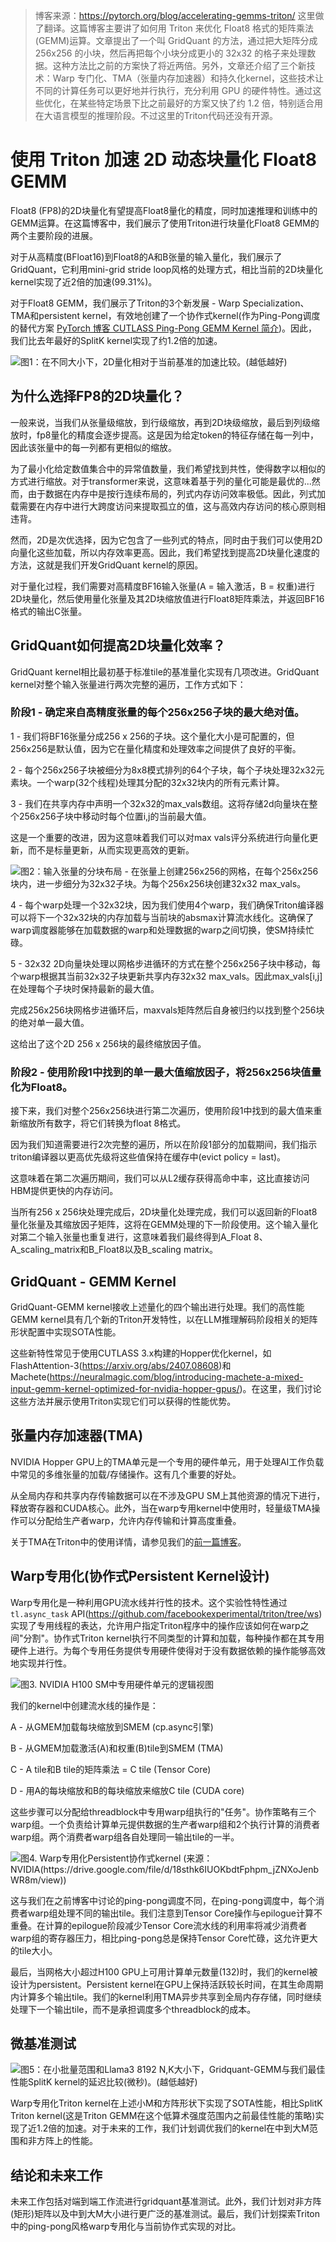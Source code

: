 > 博客来源：https://pytorch.org/blog/accelerating-gemms-triton/ 这里做了翻译。这篇博客主要讲了如何用 Triton 来优化 Float8 格式的矩阵乘法(GEMM)运算。文章提出了一个叫 GridQuant 的方法，通过把大矩阵分成 256x256 的小块，然后再把每个小块分成更小的 32x32 的格子来处理数据。这种方法比之前的方案快了将近两倍。另外，文章还介绍了三个新技术：Warp 专门化、TMA（张量内存加速器）和持久化kernel，这些技术让不同的计算任务可以更好地并行执行，充分利用 GPU 的硬件特性。通过这些优化，在某些特定场景下比之前最好的方案又快了约 1.2 倍，特别适合用在大语言模型的推理阶段。不过这里的Triton代码还没有开源。

# 使用 Triton 加速 2D 动态块量化 Float8 GEMM


Float8 (FP8)的2D块量化有望提高Float8量化的精度，同时加速推理和训练中的GEMM运算。在这篇博客中，我们展示了使用Triton进行块量化Float8 GEMM的两个主要阶段的进展。

对于从高精度(BFloat16)到Float8的A和B张量的输入量化，我们展示了GridQuant，它利用mini-grid stride loop风格的处理方式，相比当前的2D块量化kernel实现了近2倍的加速(99.31%)。

对于Float8 GEMM，我们展示了Triton的3个新发展 - Warp Specialization、TMA和persistent kernel，有效地创建了一个协作式kernel(作为Ping-Pong调度的替代方案 [PyTorch 博客 CUTLASS Ping-Pong GEMM Kernel 简介](https://mp.weixin.qq.com/s/QWS9YEjsbM7hzy5tJm--1g))。因此，我们比去年最好的SplitK kernel实现了约1.2倍的加速。

![**图1：在不同大小下，2D量化相对于当前基准的加速比较。(越低越好)**](https://files.mdnice.com/user/59/f886c16e-5aec-45b2-866a-0e59d378a977.jpg)

## 为什么选择FP8的2D块量化？

一般来说，当我们从张量级缩放，到行级缩放，再到2D块级缩放，最后到列级缩放时，fp8量化的精度会逐步提高。这是因为给定token的特征存储在每一列中，因此该张量中的每一列都有更相似的缩放。

为了最小化给定数值集合中的异常值数量，我们希望找到共性，使得数字以相似的方式进行缩放。对于transformer来说，这意味着基于列的量化可能是最优的...然而，由于数据在内存中是按行连续布局的，列式内存访问效率极低。因此，列式加载需要在内存中进行大跨度访问来提取孤立的值，这与高效内存访问的核心原则相违背。

然而，2D是次优选择，因为它包含了一些列式的特点，同时由于我们可以使用2D向量化这些加载，所以内存效率更高。因此，我们希望找到提高2D块量化速度的方法，这就是我们开发GridQuant kernel的原因。

对于量化过程，我们需要对高精度BF16输入张量(A = 输入激活，B = 权重)进行2D块量化，然后使用量化张量及其2D块缩放值进行Float8矩阵乘法，并返回BF16格式的输出C张量。

## GridQuant如何提高2D块量化效率？

GridQuant kernel相比最初基于标准tile的基准量化实现有几项改进。GridQuant kernel对整个输入张量进行两次完整的遍历，工作方式如下：

### 阶段1 - 确定来自高精度张量的每个256x256子块的最大绝对值。

1 - 我们将BF16张量分成256 x 256的子块。这个量化大小是可配置的，但256x256是默认值，因为它在量化精度和处理效率之间提供了良好的平衡。

2 - 每个256x256子块被细分为8x8模式排列的64个子块，每个子块处理32x32元素块。一个warp(32个线程)处理其分配的32x32块内的所有元素计算。

3 - 我们在共享内存中声明一个32x32的max_vals数组。这将存储2d向量块在整个256x256子块中移动时每个位置i,j的当前最大值。

这是一个重要的改进，因为这意味着我们可以对max vals评分系统进行向量化更新，而不是标量更新，从而实现更高效的更新。

![**图2：输入张量的分块布局 - 在张量上创建256x256的网格，在每个256x256块内，进一步细分为32x32子块。为每个256x256块创建32x32 max_vals。**](https://files.mdnice.com/user/59/558cd48a-6552-42a6-8330-5884655409a9.png)

4 - 每个warp处理一个32x32块，因为我们使用4个warp，我们确保Triton编译器可以将下一个32x32块的内存加载与当前块的absmax计算流水线化。这确保了warp调度器能够在加载数据的warp和处理数据的warp之间切换，使SM持续忙碌。

5 - 32x32 2D向量块处理以网格步进循环的方式在整个256x256子块中移动，每个warp根据其当前32x32子块更新共享内存32x32 max_vals。因此max_vals[i,j]在处理每个子块时保持最新的最大值。

完成256x256块网格步进循环后，maxvals矩阵然后自身被归约以找到整个256块的绝对单一最大值。

这给出了这个2D 256 x 256块的最终缩放因子值。

### 阶段2 - 使用阶段1中找到的单一最大值缩放因子，将256x256块值量化为Float8。

接下来，我们对整个256x256块进行第二次遍历，使用阶段1中找到的最大值来重新缩放所有数字，将它们转换为float 8格式。

因为我们知道需要进行2次完整的遍历，所以在阶段1部分的加载期间，我们指示triton编译器以更高优先级将这些值保持在缓存中(evict policy = last)。

这意味着在第二次遍历期间，我们可以从L2缓存获得高命中率，这比直接访问HBM提供更快的内存访问。

当所有256 x 256块处理完成后，2D块量化处理完成，我们可以返回新的Float8量化张量及其缩放因子矩阵，这将在GEMM处理的下一阶段使用。这个输入量化对第二个输入张量也重复进行，这意味着我们最终得到A_Float 8、A_scaling_matrix和B_Float8以及B_scaling matrix。

## GridQuant - GEMM Kernel

GridQuant-GEMM kernel接收上述量化的四个输出进行处理。我们的高性能GEMM kernel具有几个新的Triton开发特性，以在LLM推理解码阶段相关的矩阵形状配置中实现SOTA性能。

这些新特性常见于使用CUTLASS 3.x构建的Hopper优化kernel，如FlashAttention-3(https://arxiv.org/abs/2407.08608)和Machete(https://neuralmagic.com/blog/introducing-machete-a-mixed-input-gemm-kernel-optimized-for-nvidia-hopper-gpus/)。在这里，我们讨论这些方法并展示使用Triton实现它们可以获得的性能优势。

## 张量内存加速器(TMA)

NVIDIA Hopper GPU上的TMA单元是一个专用的硬件单元，用于处理AI工作负载中常见的多维张量的加载/存储操作。这有几个重要的好处。

从全局内存和共享内存传输数据可以在不涉及GPU SM上其他资源的情况下进行，释放寄存器和CUDA核心。此外，当在warp专用kernel中使用时，轻量级TMA操作可以分配给生产者warp，允许内存传输和计算高度重叠。

关于TMA在Triton中的使用详情，请参见我们的[前一篇博客](https://mp.weixin.qq.com/s/cZRoRq_gzAdA2iaMpZ08VA)。

## Warp专用化(协作式Persistent Kernel设计)

Warp专用化是一种利用GPU流水线并行性的技术。这个实验性特性通过`tl.async_task` API(https://github.com/facebookexperimental/triton/tree/ws)实现了专用线程的表达，允许用户指定Triton程序中的操作应该如何在warp之间"分割"。协作式Triton kernel执行不同类型的计算和加载，每种操作都在其专用硬件上进行。为每个专用任务提供专用硬件使得对于没有数据依赖的操作能够高效地实现并行性。

![**图3. NVIDIA H100 SM中专用硬件单元的逻辑视图**](https://files.mdnice.com/user/59/ac0d3206-f4d5-4aa0-a4ea-11a0353084f4.png)

我们的kernel中创建流水线的操作是：

A - 从GMEM加载每块缩放到SMEM (cp.async引擎)

B - 从GMEM加载激活(A)和权重(B)tile到SMEM (TMA)

C - A tile和B tile的矩阵乘法 = C tile (Tensor Core)

D - 用A的每块缩放和B的每块缩放来缩放C tile (CUDA core)

这些步骤可以分配给threadblock中专用warp组执行的"任务"。协作策略有三个warp组。一个负责给计算单元提供数据的生产者warp组和2个执行计算的消费者warp组。两个消费者warp组各自处理同一输出tile的一半。

![**图4. Warp专用化Persistent协作式kernel (来源：NVIDIA(https://drive.google.com/file/d/18sthk6IUOKbdtFphpm_jZNXoJenbWR8m/view))**](https://files.mdnice.com/user/59/3d07a5ab-7350-4dcc-8183-d2050b2ccdb9.png)

这与我们在之前博客中讨论的ping-pong调度不同，在ping-pong调度中，每个消费者warp组处理不同的输出tile。我们注意到Tensor Core操作与epilogue计算不重叠。在计算的epilogue阶段减少Tensor Core流水线的利用率将减少消费者warp组的寄存器压力，相比ping-pong总是保持Tensor Core忙碌，这允许更大的tile大小。

最后，当网格大小超过H100 GPU上可用计算单元数量(132)时，我们的kernel被设计为persistent。Persistent kernel在GPU上保持活跃较长时间，在其生命周期内计算多个输出tile。我们的kernel利用TMA异步共享到全局内存存储，同时继续处理下一个输出tile，而不是承担调度多个threadblock的成本。

## 微基准测试

![**图5：在小批量范围和Llama3 8192 N,K大小下，Gridquant-GEMM与我们最佳性能SplitK kernel的延迟比较(微秒)。(越低越好)**](https://files.mdnice.com/user/59/77117538-8772-4921-b7e1-fd2c1566cfbb.png)

Warp专用化Triton kernel在上述小M和方阵形状下实现了SOTA性能，相比SplitK Triton kernel(这是Triton GEMM在这个低算术强度范围内之前最佳性能的策略)实现了近1.2倍的加速。对于未来的工作，我们计划调优我们的kernel在中到大M范围和非方阵上的性能。

## 结论和未来工作

未来工作包括对端到端工作流进行gridquant基准测试。此外，我们计划对非方阵(矩形)矩阵以及中到大M大小进行更广泛的基准测试。最后，我们计划探索Triton中的ping-pong风格warp专用化与当前协作式实现的对比。

